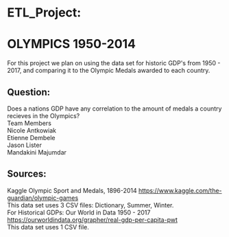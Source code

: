 # ETL_Project:  
# OLYMPICS 1950-2014  
For this project we plan on using the data set for historic GDP's from 1950 - 2017, and comparing it to the Olympic Medals awarded to each country.  
## Question:  
Does a nations GDP have any correlation to the amount of medals a country recieves in the Olympics?  
Team Members  
Nicole Antkowiak  
Etienne Dembele  
Jason Lister  
Mandakini Majumdar  
## Sources:  
Kaggle Olympic Sport and Medals, 1896-2014 https://www.kaggle.com/the-guardian/olympic-games  
This data set uses 3 CSV files: Dictionary, Summer, Winter.  
For Historical GDPs: Our World in Data 1950 - 2017 https://ourworldindata.org/grapher/real-gdp-per-capita-pwt  
This data set uses 1 CSV file.  
